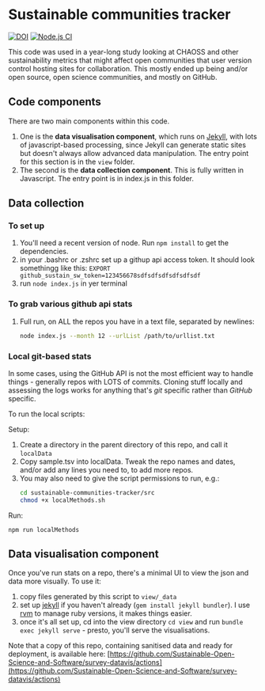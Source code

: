 # Sustainable communities tracker

[![DOI](https://zenodo.org/badge/DOI/10.5281/zenodo.8082469.svg)](https://doi.org/10.5281/zenodo.8082469) 
[![Node.js CI](https://github.com/yochannah/sustainable-communities-tracker/actions/workflows/node.js.yml/badge.svg)](https://github.com/yochannah/sustainable-communities-tracker/actions/workflows/node.js.yml)

This code was used in a year-long study looking at CHAOSS and other sustainability metrics that might affect open communities that user version control hosting sites for collaboration. This mostly ended up being and/or open source, open science communities, and mostly on GitHub. 

## Code components

There are two main components within this code. 

1. One is the **data visualisation component**, which runs on [Jekyll](https://jekyllrb.com/), with lots of javascript-based processing, since Jekyll can generate static sites but doesn't always allow advanced data manipulation. The entry point for this section is in the `view` folder.
2. The second is the **data collection component**. This is fully written in Javascript. The entry point is in index.js in this folder. 

## Data collection
### To set up

1. You'll need a recent version of node. Run `npm install` to get the dependencies.
2. in your .bashrc or .zshrc set up a githup api access token. It should look somethingg like this: `EXPORT github_sustain_sw_token=123456678sdfsdfsdfsdfsdfsdf`
3. run `node index.js` in yer terminal

### To grab various github api stats

1. Full run, on ALL the repos you have in a text file, separated by newlines: 
    ```bash
    node index.js --month 12 --urlList /path/to/urllist.txt
    ```
### Local git-based stats
In some cases, using the GitHub API is not the most efficient way to handle things - generally repos with LOTS of commits. Cloning stuff locally and assessing the logs works for anything that's _git_ specific rather than _GitHub_ specific. 

To run the local scripts: 

Setup: 

1. Create a directory in the parent directory of this repo, and call it `localData`
2. Copy sample.tsv into localData. Tweak the repo names and dates, and/or add any lines you need to, to add more repos. 
3. You may also need to give the script permissions to run, e.g.: 
    ```bash
    cd sustainable-communities-tracker/src
    chmod +x localMethods.sh
    ```
    
Run: 

```node
npm run localMethods
```

## Data visualisation component

Once you've run stats on a repo, there's a minimal UI to view the json and data more visually. To use it:

1. copy files generated by this script to `view/_data`
2. set up [jekyll](https://jekyllrb.com/docs/installation/) if you haven't already (`gem install jekyll bundler`). I use [rvm](https://rvm.io/) to manage ruby versions, it makes things easier.
3. once it's all set up, cd into the view directory `cd view` and run `bundle exec jekyll serve` - presto, you'll serve the visualisations.

Note that a copy of this repo, containing sanitised data and ready for 
deployment, is available here: 
[https://github.com/Sustainable-Open-Science-and-Software/survey-datavis/actions](https://github.com/Sustainable-Open-Science-and-Software/survey-datavis/actions)
